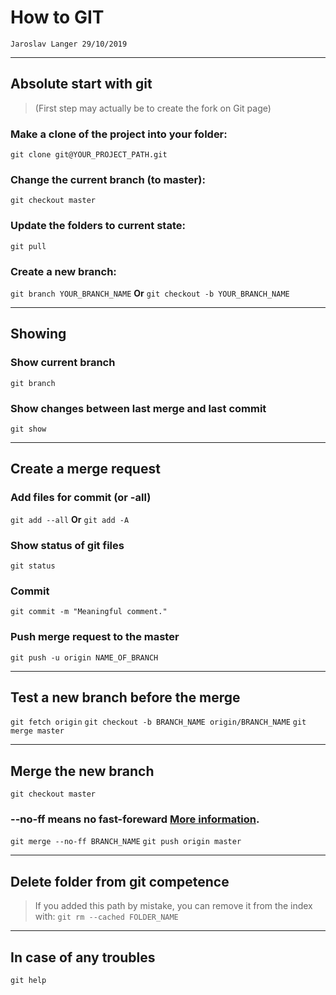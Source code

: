 # How to GIT

```Jaroslav Langer 29/10/2019```

---
## Absolute start with git

> (First step may actually be to create the fork on Git page)
### Make a clone of the project into your folder:
```git clone git@YOUR_PROJECT_PATH.git```
### Change the current branch (to master):
```git checkout master```
### Update the folders to current state:
```git pull```
### Create a new branch:
```git branch YOUR_BRANCH_NAME```
**Or**
```git checkout -b YOUR_BRANCH_NAME```

---
## Showing 
### Show current branch
```git branch```
### Show changes between last merge and last commit
```git show```

---
## Create a merge request
### Add files for commit (or -all)
```git add --all``` 
**Or** 
```git add -A```
### Show status of git files
```git status```
### Commit
```git commit -m "Meaningful comment."```
### Push merge request to the master
```git push -u origin NAME_OF_BRANCH```

---
## Test a new branch before the merge
```git fetch origin```
```git checkout -b BRANCH_NAME origin/BRANCH_NAME```
```git merge master```

---
## Merge the new branch 
```git checkout master```
### --no-ff means no fast-foreward [More information](https://nvie.com/posts/a-successful-git-branching-model/).
```git merge --no-ff BRANCH_NAME```
```git push origin master```

---
## Delete folder from git competence
> If you added this path by mistake, you can remove it from the index with:
```git rm --cached FOLDER_NAME```

---
## In case of any troubles
```git help```